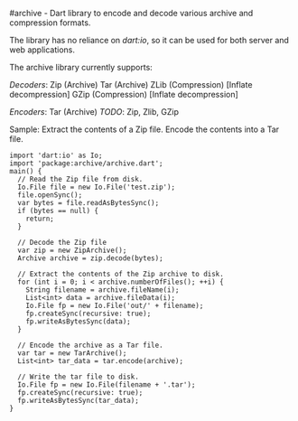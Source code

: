 #archive - Dart library to encode and decode various archive and compression formats.

The library has no reliance on *dart:io*, so it can be used for both server
and web applications.

The archive library currently supports:

*Decoders*:
Zip (Archive)
Tar (Archive)
ZLib (Compression) [Inflate decompression]
GZip (Compression) [Inflate decompression]

*Encoders*:
Tar (Archive)
*TODO*: Zip, Zlib, GZip

Sample: Extract the contents of a Zip file.  Encode the contents into a Tar file.

    import 'dart:io' as Io;
    import 'package:archive/archive.dart';
    main() {
      // Read the Zip file from disk.
      Io.File file = new Io.File('test.zip');
      file.openSync();
      var bytes = file.readAsBytesSync();
      if (bytes == null) {
        return;
      }
      
      // Decode the Zip file
      var zip = new ZipArchive();
      Archive archive = zip.decode(bytes);
      
      // Extract the contents of the Zip archive to disk.
      for (int i = 0; i < archive.numberOfFiles(); ++i) {
        String filename = archive.fileName(i);
        List<int> data = archive.fileData(i);
        Io.File fp = new Io.File('out/' + filename);
        fp.createSync(recursive: true);
        fp.writeAsBytesSync(data);
      }
      
      // Encode the archive as a Tar file.
      var tar = new TarArchive();
      List<int> tar_data = tar.encode(archive);
      
      // Write the tar file to disk.
      Io.File fp = new Io.File(filename + '.tar');
      fp.createSync(recursive: true);
      fp.writeAsBytesSync(tar_data);
    }
